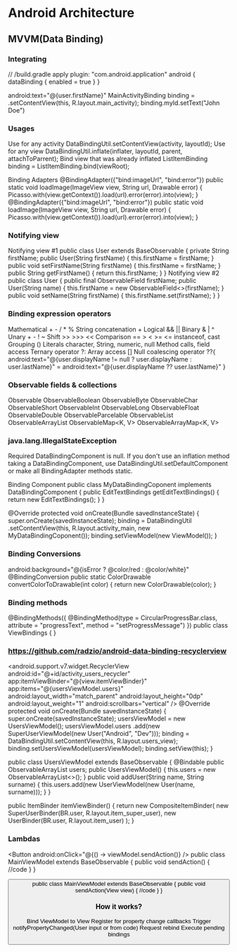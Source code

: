 # Android Architecture

## MVVM(Data Binding)

### Integrating
// <app-module>/build.gradle
apply plugin: "com.android.application"
android { dataBinding {
        enabled = true
      }
}

<data class="CustomClassName">
<variable name="user" type="com.example.User"/>
</data>
 android:text="@{user.firstName}"
 MainActivityBinding binding =
.setContentView(this, R.layout.main_activity); binding.myId.setText("John Doe")

### Usages
Use for any activity
DataBindingUtil.setContentView(activity, layoutId);
Use for any view
DataBindingUtil.inflate(inflater, layoutId, parent, attachToParrent); 
Bind view that was already inflated
ListItemBinding binding = ListItemBinding.bind(viewRoot);

Binding Adapters
<layout> <ImageView
      bind:imageUrl="@{viewModel.someNiceImageUrl}"
      bind:error="@{@drawable/defaultImage}"/>
</layout>
@BindingAdapter({"bind:imageUrl", "bind:error"})
public static void loadImage(ImageView view, String url, Drawable error)
{
Picasso.with(view.getContext()).load(url).error(error).into(view);
}
@BindingAdapter({"bind:imageUrl", "bind:error"})
public static void loadImage(ImageView view, String url, Drawable error) {
Picasso.with(view.getContext()).load(url).error(error).into(view);
 }
 
### Notifying view
Notifying view #1
public class User extends BaseObservable { private String firstName;
   public User(String firstName) {
       this.firstName = firstName;
}
public void setFirstName(String firstName) {
       this.firstName = firstName;
   }
   public String getFirstName() {
       return this.firstName;
} }
Notifying view #2
public class User {
public final ObservableField<String> firstName;
public User(String name) {
this.firstName = new ObservableField<>(firstName);
}
public void setName(String firstName) { this.firstName.set(firstName);
} }

### Binding expression operators
Mathematical + - / * % 
String concatenation + 
Logical && ||
Binary & | ^
Unary + - ! ~
Shift >> >>> << 
Comparison == > < >= <=
instanceof, cast
Grouping ()
Literals character, String, numeric, null
Method calls, field access 
Ternary operator ?:
Array access []
Null coalescing operator ??{
            android:text="@{user.displayName != null ? user.displayName : user.lastName}"
                                      =
             android:text="@{user.displayName ?? user.lastName}"
             }
             

### Observable fields & collections
Observable<T> 
ObservableBoolean 
ObservableByte 
ObservableChar 
ObservableShort 
ObservableInt 
ObservableLong 
ObservableFloat 
ObservableDouble 
ObservableParcelable<T>
ObservableList<T> 
ObservableArrayList<T> 
ObservableMap<K, V> 
ObservableArrayMap<K, V>

### java.lang.IllegalStateException
Required DataBindingComponent is null.
If you don't use an inflation method taking a DataBindingComponent, 
use DataBindingUtil.setDefaultComponent or make all BindingAdapter methods static.

Binding Component
public class MyDataBindingCoponent implements DataBindingComponent {
public EditTextBindings getEditTextBindings() {
return new EditTextBindings(); }
}

@Override
protected void onCreate(Bundle savedInstanceState) {
    super.onCreate(savedInstanceState);
binding = DataBindingUtil .setContentView(this,
R.layout.activity_main,
new MyDataBindingCoponent());
    binding.setViewModel(new ViewModel());
}

### Binding Conversions
android:background="@{isError ? @color/red : @color/white}"
@BindingConversion
public static ColorDrawable convertColorToDrawable(int color) {
   return new ColorDrawable(color);
}

### Binding methods
@BindingMethods({
@BindingMethod(type = CircularProgressBar.class,
attribute = "progressText", method = "setProgressMessage")
})
public class ViewBindings
{
}

### https://github.com/radzio/android-data-binding-recyclerview
  <android.support.v7.widget.RecyclerView
        android:id="@+id/activity_users_recycler"
        app:itemViewBinder="@{view.itemViewBinder}"
        app:items="@{usersViewModel.users}"
        android:layout_width="match_parent"
        android:layout_height="0dp"
        android:layout_weight="1"
        android:scrollbars="vertical" />
        @Override
protected void onCreate(Bundle savedInstanceState) {
super.onCreate(savedInstanceState); 
usersViewModel = new UsersViewModel();
usersViewModel.users
               .add(new SuperUserViewModel(new User("Android", "Dev")));
binding = DataBindingUtil.setContentView(this, R.layout.users_view); 
binding.setUsersViewModel(usersViewModel);
binding.setView(this);
}

public class UsersViewModel extends BaseObservable {
@Bindable
public ObservableArrayList<UserViewModel> users;
public UsersViewModel() {
        this.users = new ObservableArrayList<>();
    }
public void addUser(String name, String surname) {
this.users.add(new UserViewModel(new User(name, surname))); }
}

public ItemBinder<UserViewModel> itemViewBinder() {
return new CompositeItemBinder<UserViewModel>(
new SuperUserBinder(BR.user, R.layout.item_super_user), new UserBinder(BR.user, R.layout.item_user)
); }

### Lambdas
<Button
    android:onClick="@{() -> viewModel.sendAction()}
/>
 public class MainViewModel extends BaseObservable
{
    public void sendAction()
    {
//code
} }

<Button
    android:onClick="@{viewModel::sendAction}"
/>
 public class MainViewModel extends BaseObservable
{
    public void sendAction(View view)
    {
//code
} }

### How it works?
 Bind ViewModel to View 
 Register for property change callbacks
 Trigger notifyPropertyChanged(User input or from code)
 Request rebind
 Execute pending bindings
 
